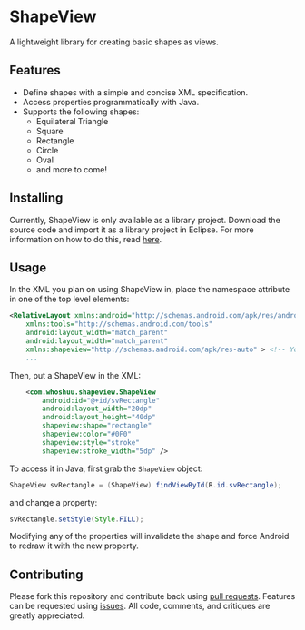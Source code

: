 # ShapeView

A lightweight library for creating basic shapes as views.

## Features

- Define shapes with a simple and concise XML specification.
- Access properties programmatically with Java.
- Supports the following shapes:
  - Equilateral Triangle
  - Square
  - Rectangle
  - Circle
  - Oval
  - and more to come!

## Installing

Currently, ShapeView is only available as a library project. Download the source code and import it as a library project in Eclipse. For more information on how to do this, read [here](http://developer.android.com/tools/projects/index.html#LibraryProjects).

## Usage

In the XML you plan on using ShapeView in, place the namespace attribute in one of the top level elements:

```xml
<RelativeLayout xmlns:android="http://schemas.android.com/apk/res/android"
    xmlns:tools="http://schemas.android.com/tools"
    android:layout_width="match_parent"
    android:layout_width="match_parent"
    xmlns:shapeview="http://schemas.android.com/apk/res-auto" > <!-- You need this>
    ...
```

Then, put a ShapeView in the XML:

```xml
    <com.whoshuu.shapeview.ShapeView
        android:id="@+id/svRectangle"
        android:layout_width="20dp"
        android:layout_height="40dp"
        shapeview:shape="rectangle"
        shapeview:color="#0F0"
        shapeview:style="stroke"
        shapeview:stroke_width="5dp" />
```

To access it in Java, first grab the `ShapeView` object:

```java
ShapeView svRectangle = (ShapeView) findViewById(R.id.svRectangle);
```

and change a property:

```java
svRectangle.setStyle(Style.FILL);
```

Modifying any of the properties will invalidate the shape and force Android to redraw it with the new property.

## Contributing

Please fork this repository and contribute back using [pull requests](https://github.com/whoshuu/ShapeView/pulls). Features can be requested using [issues](https://github.com/whoshuu/ShapeView/issues). All code, comments, and critiques are greatly appreciated.

